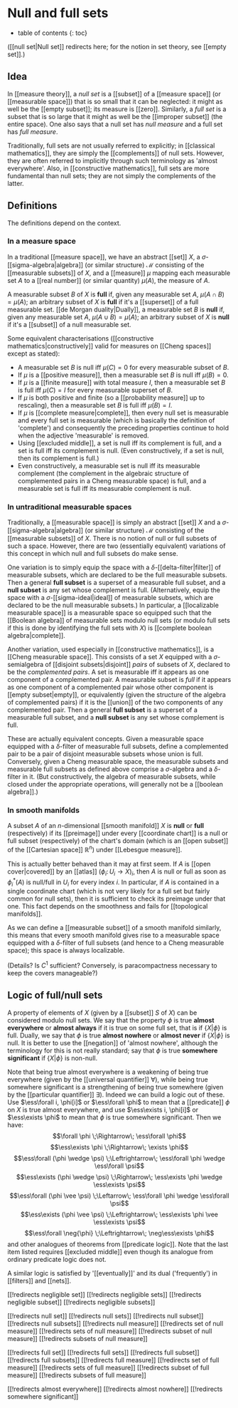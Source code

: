 
# Null and full sets
* table of contents
{: toc}

([[null set|Null set]] redirects here; for the notion in set theory, see [[empty set]].)

## Idea

In [[measure theory]], a _null set_ is a [[subset]] of a [[measure space]] (or [[measurable space]]) that is so small that it can be neglected: it might as well be the [[empty subset]]; its measure is [[zero]].  Similarly, a _full set_ is a subset that is so large that it might as well be the [[improper subset]] (the entire space).  One also says that a null set has _null measure_ and a full set has _full measure_.

Traditionally, full sets are not usually referred to explicitly; in [[classical mathematics]], they are simply the [[complements]] of null sets.  However, they are often referred to implicitly through such terminology as 'almost everywhere'.  Also, in [[constructive mathematics]], full sets are more fundamental than null sets; they are not simply the complements of the latter.


## Definitions

The definitions depend on the context.


### In a measure space

In a traditional [[measure space]], we have an abstract [[set]] $X$, a $\sigma$-[[sigma-algebra|algebra]] (or similar structure) $\mathcal{M}$ consisting of the [[measurable subsets]] of $X$, and a [[measure]] $\mu$ mapping each measurable set $A$ to a [[real number]] (or similar quantity) $\mu(A)$, the measure of $A$.

A measurable subset $B$ of $X$ is __full__ if, given any measurable set $A$, $\mu(A \cap B) = \mu(A)$; an arbitrary subset of $X$ is __full__ if it\'s a [[superset]] of a full measurable set.  [[de Morgan duality|Dually]], a measurable set $B$ is __null__ if, given any measurable set $A$, $\mu(A \cup B) = \mu(A)$; an arbitrary subset of $X$ is __null__ if it\'s a [[subset]] of a null measurable set.

Some equivalent characterisations ([[constructive mathematics|constructively]] valid for measures on [[Cheng spaces]] except as stated):

*  A measurable set $B$ is null iff $\mu(C) = 0$ for every measurable subset of $B$.
*  If $\mu$ is a [[positive measure]], then a measurable set $B$ is null iff $\mu(B) = 0$.
*  If $\mu$ is a [[finite measure]] with total measure $I$, then a measurable set $B$ is full iff $\mu(C) = I$ for every measurable superset of $B$.
*  If $\mu$ is both positive and finite (so a [[probability measure]] up to rescaling), then a measurable set $B$ is full iff $\mu(B) = I$.
*  If $\mu$ is [[complete measure|complete]], then every null set is measurable and every full set is measurable (which is basically the definition of 'complete') and consequently the preceding properties continue to hold when the adjective 'measurable' is removed.
*  Using [[excluded middle]], a set is null iff its complement is full, and a set is full iff its complement is null.  (Even constructively, if a set is null, then its complement is full.)
*  Even constructively, a measurable set is null iff its measurable complement (the complement in the algebraic structure of complemented pairs in a Cheng measurable space) is full, and a measurable set is full iff its measurable complement is null.


### In untraditional measurable spaces

Traditionally, a [[measurable space]] is simply an abstract [[set]] $X$ and a $\sigma$-[[sigma-algebra|algebra]] (or similar structure) $\mathcal{M}$ consisting of the [[measurable subsets]] of $X$.  There is no notion of null or full subsets of such a space.  However, there are two (essentially equivalent) variations of this concept in which null and full subsets do make sense.

One variation is to simply equip the space with a $\delta$-[[delta-filter|filter]] of measurable subsets, which are declared to be the full measurable subsets.  Then a general __full subset__ is a superset of a measurable full subset, and a __null subset__ is any set whose complement is full.  (Alternatively, equip the space with a $\sigma$-[[sigma-ideal|ideal]] of measurable subsets, which are declared to be the null measurable subsets.)  In particular, a [[localizable measurable space]] is a measurable space so equipped such that the [[Boolean algebra]] of measurable sets modulo null sets (or modulo full sets if this is done by identifying the full sets with $X$) is [[complete boolean algebra|complete]].

Another variation, used especially in [[constructive mathematics]], is a [[Cheng measurable space]].  This consists of a set $X$ equipped with a $\sigma$-semialgebra of [[disjoint subsets|disjoint]] *pairs* of subsets of $X$, declared to be the _complemented pairs_.  A set is measurable iff it appears as one component of a complemented pair.  A measurable subset is _full_ if it appears as one component of a complemented pair whose other component is [[empty subset|empty]], or equivalently (given the structure of the algebra of complemented pairs) if it is the [[union]] of the two components of any complemented pair.  Then a general __full subset__ is a superset of a measurable full subset, and a __null subset__ is any set whose complement is full.

These are actually equivalent concepts.  Given a measurable space equipped with a $\delta$-filter of measurable full subsets, define a complemented pair to be a pair of disjoint measurable subsets whose union is full.  Conversely, given a Cheng measurable space, the measurable subsets and measurable full subsets as defined above comprise a $\sigma$-algebra and a $\delta$-filter in it.  (But constructively, the algebra of measurable subsets, while closed under the appropriate operations, will generally not be a [[boolean algebra]].)


### In smooth manifolds

A subset $A$ of an $n$-dimensional [[smooth manifold]] $X$ is __null__ or __full__ (respectively) if its [[preimage]] under every [[coordinate chart]] is a null or full subset (respectively) of the chart\'s domain (which is an [[open subset]] of the [[Cartesian space]] $\mathbb{R}^n$) under [[Lebesgue measure]].

This is actually better behaved than it may at first seem.  If $A$ is [[open cover|covered]] by an [[atlas]] $(\phi_i\colon U_i \to X)_i$, then $A$ is null or full as soon as $\phi_i^*(A)$ is null/full in $U_i$ for every index $i$.  In particular, if $A$ is contained in a single coordinate chart (which is not very likely for a full set but fairly common for null sets), then it is sufficient to check its preimage under that one.  This fact depends on the smoothness and fails for [[topological manifolds]].

As we can define a [[measurable subset]] of a smooth manifold similarly, this means that every smooth manifold gives rise to a measurable space equipped with a $\delta$-filter of full subsets (and hence to a Cheng measurable space); this space is always localizable.

(Details?  Is $C^1$ sufficient?  Conversely, is paracompactness necessary to keep the covers manageable?)


## Logic of full/null sets

A property of elements of $X$ (given by a [[subset]] $S$ of $X$) can be considered modulo null sets.  We say that the property $\phi$ is true __almost everywhere__ or __almost always__ if it is true on some full set, that is if $\{X | \phi\}$ is full.  Dually, we say that $\phi$ is true __almost nowhere__ or __almost never__ if $\{X | \phi\}$ is null.  It is better to use the [[negation]] of 'almost nowhere', although the terminology for this is not really standard; say that $\phi$ is true __somewhere significant__ if $\{X | \phi\}$ is non-null.

Note that being true almost everywhere is a weakening of being true everywhere (given by the [[universal quantifier]] $\forall$), while being true somewhere significant is a strengthening of being true somewhere (given by the [[particular quantifier]] $\exists$).  Indeed we can build a logic out of these.  Use $\ess\forall i, \phi[i]$ or $\ess\forall \phi$ to mean that a [[predicate]] $\phi$ on $X$ is true almost everywhere, and use $\ess\exists i, \phi[i]$ or $\ess\exists \phi$ to mean that $\phi$ is true somewhere significant.  Then we have:
$$\forall \phi \;\Rightarrow\; \ess\forall \phi$$
$$\ess\exists \phi \;\Rightarrow\; \exists \phi$$
$$\ess\forall (\phi \wedge \psi) \;\Leftrightarrow\; \ess\forall \phi \wedge \ess\forall \psi$$
$$\ess\exists (\phi \wedge \psi) \;\Rightarrow\; \ess\exists \phi \wedge \ess\exists \psi$$
$$\ess\forall (\phi \vee \psi) \;\Leftarrow\; \ess\forall \phi \wedge \ess\forall \psi$$
$$\ess\exists (\phi \vee \psi) \;\Leftrightarrow\; \ess\exists \phi \vee \ess\exists \psi$$
$$\ess\forall \neg{\phi} \;\Leftrightarrow\; \neg\ess\exists \phi$$
and other analogues of theorems from [[predicate logic]].  Note that the last item listed requires [[excluded middle]] even though its analogue from ordinary predicate logic does not.

A similar logic is satisfied by '[[eventually]]' and its dual ('frequently') in [[filters]] and [[nets]].


[[!redirects negligible set]]
[[!redirects negligible sets]]
[[!redirects negligible subset]]
[[!redirects negligible subsets]]

[[!redirects null set]]
[[!redirects null sets]]
[[!redirects null subset]]
[[!redirects null subsets]]
[[!redirects null measure]]
[[!redirects set of null measure]]
[[!redirects sets of null measure]]
[[!redirects subset of null measure]]
[[!redirects subsets of null measure]]

[[!redirects full set]]
[[!redirects full sets]]
[[!redirects full subset]]
[[!redirects full subsets]]
[[!redirects full measure]]
[[!redirects set of full measure]]
[[!redirects sets of full measure]]
[[!redirects subset of full measure]]
[[!redirects subsets of full measure]]

[[!redirects almost everywhere]]
[[!redirects almost nowhere]]
[[!redirects somewhere significant]]

